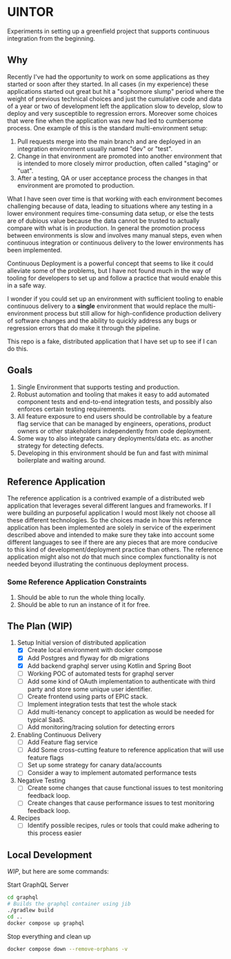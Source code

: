 # UINTOR
Experiments in setting up a greenfield project that supports continuous integration from the beginning. 

## Why
Recently I've had the opportunity to work on some applications as they started or soon after they started. In all cases (in my experience) these applications started out great but hit a "sophomore slump" period where the weight of previous technical choices and just the cumulative code and data of a year or two of development left the application slow to develop, slow to deploy and very susceptible to regression errors. Moreover some choices that were fine when the application was new had led to cumbersome process. One example of this is the standard multi-environment setup: 
1. Pull requests merge into the main branch and are deployed in an integration environment usually named "dev" or "test".
1. Change in that environment are promoted into another environment that is intended to more closely mirror production, often called "staging" or "uat".
1. After a testing, QA or user acceptance process the changes in that environment are promoted to production.

What I have seen over time is that working with each environment becomes challenging because of data, leading to situations where any testing in a lower environment requires time-consuming data setup, or else the tests are of dubious value because the data cannot be trusted to actually compare with what is in production. In general the promotion process between environments is slow and involves many manual steps, even when continuous integration or continuous delivery to the lower environments has been implemented.

Continuous Deployment is a powerful concept that seems to like it could alleviate some of the problems, but I have
not found much in the way of tooling for developers to set up and follow a practice that would enable this in 
a safe way.

I wonder if you could set up an environment with sufficient tooling to enable continuous delivery to a __single__ environment that would replace the multi-environment process but still allow for high-confidence production delivery of software changes and the ability to quickly address any bugs or regression errors that do make it through the pipeline. 

This repo is a fake, distributed application that I have set up to see if I can do this.

## Goals
1. Single Environment that supports testing and production.
1. Robust automation and tooling that makes it easy to add automated component tests and end-to-end integration tests, and possibly also enforces certain testing requirements.
1. All feature exposure to end users should be controllable by a feature flag service that can be managed by engineers, operations, product owners or other stakeholders independently from code deployment.
1. Some way to also integrate canary deployments/data etc. as another strategy for detecting defects.
1. Developing in this environment should be fun and fast with minimal boilerplate and waiting around.

## Reference Application
The reference application is a contrived example of a distributed web application that leverages several different langues and frameworks. If I were building an purposeful application I would most likely not choose all these different technologies. So the choices made in how this reference application has been implemented are solely in service of the experiment described above and intended to make sure they take into account some different languages to see if there are any pieces that are more conducive to this kind of development/deployment practice than others.
The reference application might also not _do_ that much since complex functionality is not needed beyond illustrating the continuous deployment process.

### Some Reference Application Constraints
1. Should be able to run the whole thing locally.
1. Should be able to run an instance of it for free.

## The Plan (WIP)

1. Setup Initial version of distributed application
    - [x] Create local environment with docker compose
    - [x] Add Postgres and flyway for db migrations
    - [x] Add backend graphql server using Kotlin and Spring Boot
    - [ ] Working POC of automated tests for graphql server
    - [ ] Add some kind of OAuth implementation to authenticate with third party and store some unique user identifier.
    - [ ] Create frontend using parts of EPIC stack.
    - [ ] Implement integration tests that test the whole stack
    - [ ] Add multi-tenancy concept to application as would be needed for typical SaaS.
    - [ ] Add monitoring/tracing solution for detecting errors
1. Enabling Continuous Delivery
    - [ ] Add Feature flag service
    - [ ] Add Some cross-cutting feature to reference application that will use feature flags
    - [ ] Set up some strategy for canary data/accounts
    - [ ] Consider a way to implement automated performance tests
1. Negative Testing
    - [ ] Create some changes that cause functional issues to test monitoring feedback loop.
    - [ ] Create changes that cause performance issues to test monitoring feedback loop.
1. Recipes
    - [ ] Identify possible recipes, rules or tools that could make adhering to this process easier

## Local Development
_WIP_, but here are some commands:

Start GraphQL Server
```bash
cd graphql
# Builds the graphql container using jib
./gradlew build
cd ..
docker compose up graphql
```

Stop everything and clean up
```bash
docker compose down --remove-orphans -v
```